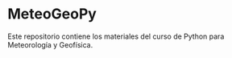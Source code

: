 # MeteoGeoPy
Este repositorio contiene los materiales del curso de Python para Meteorología y Geofísica.
